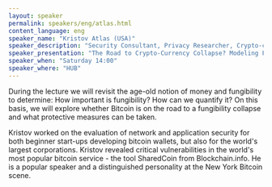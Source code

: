 ```yaml
---
layout: speaker
permalink: speakers/eng/atlas.html
content_language: eng
speaker_name: "Kristov Atlas (USA)"
speaker_description: "Security Consultant, Privacy Researcher, Crypto-currency Auditor, Bitcoin Speaker"
speaker_presentation: "The Road to Crypto-Currency Collapse? Modeling Fungibility Attacks and Countermeasures"
speaker_when: "Saturday 14:00"
speaker_where: "HUB"
---
```


During the lecture we will revisit the age-old notion of money and fungibility to determine: How important is fungibility? How can we quantify it? On this basis, we will explore whether Bitcoin is on the road to a fungibility collapse and what protective measures can be taken.

Kristov worked on the evaluation of network and application security for both beginner start-ups developing bitcoin wallets, but also for the world's largest corporations. Kristov revealed critical vulnerabilities in the world's most popular bitcoin service - the tool SharedCoin from Blockchain.info. He is a popular speaker and a distinguished personality at the New York Bitcoin scene.
